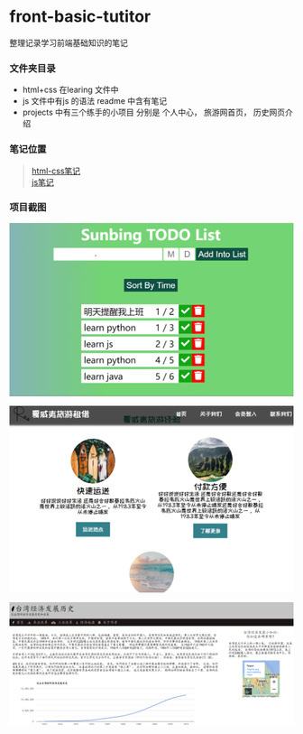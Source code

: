 # front-basic-tutitor
整理记录学习前端基础知识的笔记

### 文件夹目录
- html+css 在learing 文件中
- js 文件中有js 的语法 readme 中含有笔记
- projects 中有三个练手的小项目 分别是 个人中心， 旅游网首页， 历史网页介绍  

### 笔记位置
> [html-css笔记](./learing/html-css.md)  
> [js笔记](./js/readme.md)  


### 项目截图
![todo-list](https://github.com/sunboy123/front-basic-tutitor/blob/main/pics/%E5%B1%8F%E5%B9%95%E6%88%AA%E5%9B%BE%202023-02-15%20113302.png)

![ha-wa-yi](https://github.com/sunboy123/front-basic-tutitor/blob/main/pics/%E5%B1%8F%E5%B9%95%E6%88%AA%E5%9B%BE%202023-02-15%20113419.png)

![tai-wan](https://github.com/sunboy123/front-basic-tutitor/blob/main/pics/%E5%B1%8F%E5%B9%95%E6%88%AA%E5%9B%BE%202023-02-15%20114154.png)